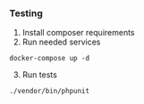 ### Testing
1. Install composer requirements
2. Run needed services
```
docker-compose up -d
```
3. Run tests
```
./vendor/bin/phpunit